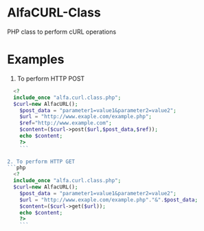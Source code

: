 AlfaCURL-Class
==============

PHP class to perform cURL operations 

Examples
=========

1. To perform HTTP POST

```php
  <?
  include_once "alfa.curl.class.php";
  $curl=new AlfacURL();
	$post_data = "parameter1=value1&parameter2=value2";
	$url = "http://www.exaple.com/example.php";
	$ref="http://www.example.com";
	$content=($curl->post($url,$post_data,$ref));
	echo $content;
	?>
	```
	
2. To perform HTTP GET
```php
  <?
  include_once "alfa.curl.class.php";
  $curl=new AlfacURL();
	$post_data = "parameter1=value1&parameter2=value2";
	$url = "http://www.exaple.com/example.php"."&".$post_data;
	$content=($curl->get($url));
	echo $content;
	?>
	```
